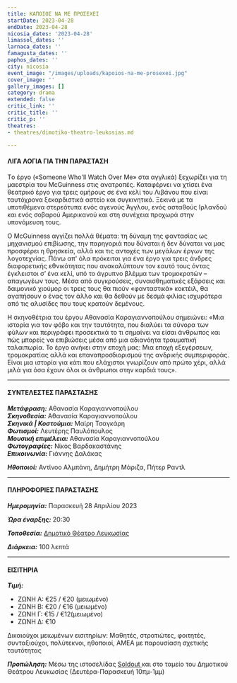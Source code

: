 ```yaml
---
title: ΚΑΠΟΙΟΣ ΝΑ ΜΕ ΠΡΟΣΕΧΕΙ
startDate: 2023-04-28
endDate: 2023-04-28
nicosia_dates: '2023-04-28'
limassol_dates: ''
larnaca_dates: ''
famagusta_dates: ''
paphos_dates: ''
city: nicosia
event_image: "/images/uploads/kapoios-na-me-prosexei.jpg"
cover_image: ''
gallery_images: []
category: drama
extended: false
critic_link: ''
critic_title: ''
critic_p: ''
theatres:
- theatres/dimotiko-theatro-leukosias.md

---
```

#### ΛΙΓΑ ΛΟΓΙΑ ΓΙΑ ΤΗΝ ΠΑΡΑΣΤΑΣΗ

Tο έργο («Someone Who'll Watch Over Me» στα αγγλικά) ξεχωρίζει για τη μαεστρία του McGuinness στις ανατροπές. Καταφέρνει να χτίσει ένα θεατρικό έργο για τρεις ομήρους σε ένα κελί του Λιβάνου που είναι ταυτόχρονα ξεκαρδιστικά αστείο και συγκινητικό. Ξεκινά με τα υποτιθέμενα στερεότυπα ενός αγενούς Άγγλου, ενός ασταθούς Ιρλανδού και ενός σοβαρού Αμερικανού και στη συνέχεια προχωρά στην υπονόμευση τους.

Ο McGuinness αγγίζει πολλά θέματα: τη δύναμη της φαντασίας ως μηχανισμού επιβίωσης, την παρηγοριά που δύναται ή δεν δύναται να μας προσφέρει η θρησκεία, αλλά και τις αντοχές των μεγάλων έργων της λογοτεχνίας. Πάνω απ' όλα πρόκειται για ένα έργο για τρεις άνδρες διαφορετικής εθνικότητας που ανακαλύπτουν τον εαυτό τους όντας έγκλειστοι σ’ ένα κελί, υπό το άγρυπνο βλέμμα των τρομοκρατών – απαγωγέων τους. Μέσα από συγκρούσεις, συναισθηματικές εξάρσεις και δαιμονικό χιούμορ οι τρεις τους θα πιούν «φανταστικά» κοκτέιλ, θα αγαπήσουν ο ένας τον άλλο και θα δεθούν με δεσμά φιλίας ισχυρότερα από τις αλυσίδες που τους κρατούν δεμένους.

Η σκηνοθέτρια του έργου Αθανασία Καραγιαννοπούλου σημειώνει: «Μια ιστορία για τον φόβο και την ταυτότητα, που διαλύει τα σύνορα των φύλων και περιγράφει προσεκτικά το τι σημαίνει να είσαι άνθρωπος και πώς μπορείς να επιβιώσεις μέσα από μια αδιανόητα τραυματική ταλαιπωρία. Το έργο ανήκει στην εποχή μας: Μια εποχή εξεγέρσεων, τρομοκρατίας αλλά και επαναπροσδιορισμού της ανδρικής συμπεριφοράς. Είναι μια ιστορία για κάτι που ελάχιστοι γνωρίζουν από πρώτο χέρι, αλλά μιλά για όσα έχουν όλοι οι άνθρωποι στην καρδιά τους».

***

#### ΣΥΝΤΕΛΕΣΤΕΣ ΠΑΡΑΣΤΑΣΗΣ

**_Μετάφραση:_** Αθανασία Καραγιαννοπούλου  
**_Σκηνοθεσία:_** Αθανασία Καραγιαννοπούλου  
**_Σκηνικά | Κοστούμια:_** Μαίρη Τσαγκάρη  
**_Φωτισμοί:_** Λευτέρης Παυλόπουλος  
**_Μουσική επιμέλεια:_** Αθανασία Καραγιαννοπούλου  
**_Φωτογραφίες:_** Νίκος Βαρδακαστάνης  
**_Επικοινωνία:_** Γιάννης Δαλάκας

**_Ηθοποιοί:_** Αντίνοο Αλμπάνη, Δημήτρη Μάριζα, Πήτερ Ραντλ

***

#### ΠΛΗΡΟΦΟΡΙΕΣ ΠΑΡΑΣΤΑΣΗΣ

**_Ημερομηνία:_** Παρασκευή 28 Απριλίου 2023

**_Ώρα έναρξης:_** 20:30

**_Τοποθεσία:_** [Δημοτικό Θέατρο Λευκωσίας](?#map)

**_Διάρκεια:_** 100 λεπτά

***

#### ΕΙΣΙΤΗΡΙΑ

**_Τιμή:_** 

* ΖΩΝΗ A: €25 / €20 (μειωμένο)
* ΖΩΝΗ B: €20 / €16 (μειωμένο)
* ΖΩΝΗ Γ: €15 / €12(μειωμένο)
* ΖΩΝΗ Δ: €10

Δικαιούχοι μειωμένων εισιτηρίων: Μαθητές, στρατιώτες, φοιτητές, συνταξιούχοι, πολύτεκνοι, ηθοποιοί, AMEA με παρουσίαση σχετικής ταυτότητας

**_Προπώληση:_** Μέσω της ιστοσελίδας [Soldout ](https://www.soldoutticketbox.com/someone-who-will-watch-over-me-nicosia-apr-2023/?lang=el)και στο ταμείο του Δημοτικού Θεάτρου Λευκωσίας (Δευτέρα-Παρασκευή 10πμ-1μμ)